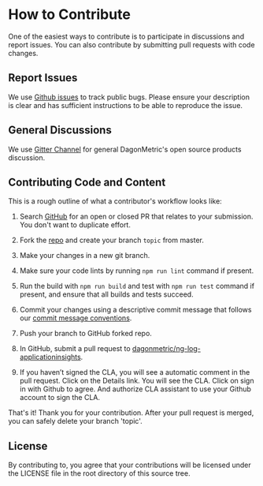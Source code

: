# How to Contribute

One of the easiest ways to contribute is to participate in discussions and report issues. You can also contribute by submitting pull requests with code changes.

## Report Issues

We use [Github issues](https://github.com/dagonmetric/ng-log-applicationinsights/issues) to track public bugs. Please ensure your description is clear and has sufficient instructions to be able to reproduce the issue.

## General Discussions

We use [Gitter Channel](https://gitter.im/DagonMetric/general) for general DagonMetric's open source products discussion.

## Contributing Code and Content

This is a rough outline of what a contributor's workflow looks like:

1. Search [GitHub](https://github.com/dagonmetric/ng-log-applicationinsights/pulls) for an open or closed PR that relates to your submission. You don't want to duplicate effort.

2. Fork the [repo](https://github.com/dagonmetric/ng-log-applicationinsights) and create your branch `topic` from master.

3. Make your changes in a new git branch.

4. Make sure your code lints by running `npm run lint` command if present.

5. Run the build with `npm run build` and test with `npm run test` command if present, and ensure that all builds and tests succeed.

6. Commit your changes using a descriptive commit message that follows our [commit message conventions](https://gist.github.com/dagonmetric-contributor/b3815561401555fa9ac2530f32e56dd3).

7. Push your branch to GitHub forked repo.

8. In GitHub, submit a pull request to [dagonmetric/ng-log-applicationinsights](https://github.com/dagonmetric/ng-log-applicationinsights).

9. If you haven’t signed the CLA, you will see a automatic comment in the pull request. Click on the Details link. You will see the CLA. Click on sign in with Github to agree. And authorize CLA assistant to use your Github account to sign the CLA.

That's it! Thank you for your contribution. After your pull request is merged, you can safely delete your branch 'topic'.

## License

By contributing to, you agree that your contributions will be licensed under the LICENSE file in the root directory of this source tree.
